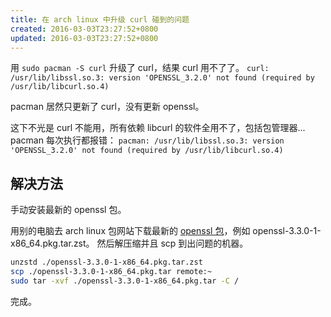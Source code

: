 ```yaml
---
title: 在 arch linux 中升级 curl 碰到的问题
created: 2016-03-03T23:27:52+0800
updated: 2016-03-03T23:27:52+0800
---
```



用 `sudo pacman -S curl` 升级了 curl，结果 curl 用不了了。
`curl: /usr/lib/libssl.so.3: version 'OPENSSL_3.2.0' not found (required by /usr/lib/libcurl.so.4)`

pacman 居然只更新了 curl，没有更新 openssl。

这下不光是 curl 不能用，所有依赖 libcurl 的软件全用不了，包括包管理器... pacman 每次执行都报错：
`pacman: /usr/lib/libssl.so.3: version 'OPENSSL_3.2.0' not found (required by /usr/lib/libcurl.so.4)`

## 解决方法

手动安装最新的 openssl 包。

用别的电脑去 arch linux 包网站下载最新的 [openssl 包](https://archlinux.org/packages/core/x86_64/openssl/)，例如 openssl-3.3.0-1-x86_64.pkg.tar.zst。
然后解压缩并且 scp 到出问题的机器。

```sh
unzstd ./openssl-3.3.0-1-x86_64.pkg.tar.zst
scp ./openssl-3.3.0-1-x86_64.pkg.tar remote:~
sudo tar -xvf ./openssl-3.3.0-1-x86_64.pkg.tar -C /
```

完成。
